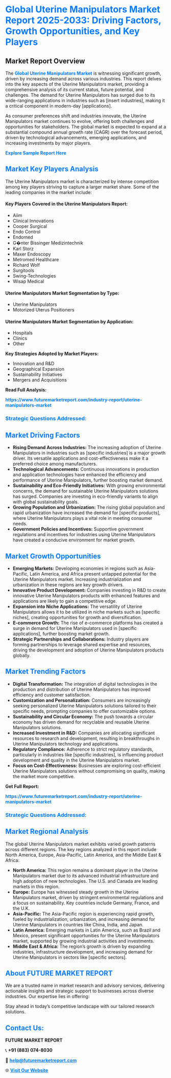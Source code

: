 <h1 style="color: #007BFF;">Global Uterine Manipulators Market Report 2025-2033: Driving Factors, Growth Opportunities, and Key Players</h1>

<section id="overview">
<h2>Market Report Overview</h2>
<p>The <a href="https://www.futuremarketreport.com/industry-report/uterine-manipulators-market" style="color: #007BFF; text-decoration: none;"><strong>Global Uterine Manipulators Market</strong></a> is witnessing significant growth, driven by increasing demand across various industries. This report delves into the key aspects of the Uterine Manipulators market, providing a comprehensive analysis of its current status, future potential, and challenges. The demand for Uterine Manipulators has surged due to its wide-ranging applications in industries such as [insert industries], making it a critical component in modern-day [applications].</p>
<p>As consumer preferences shift and industries innovate, the Uterine Manipulators market continues to evolve, offering both challenges and opportunities for stakeholders. The global market is expected to expand at a substantial compound annual growth rate (CAGR) over the forecast period, driven by technological advancements, emerging applications, and increasing investments by major players.</p>
</section>

<section id="overview">
<p><a href="https://www.futuremarketreport.com/request-sample/reportId=89229" style="color: #007BFF; text-decoration: none;"><strong>Explore Sample Report Here</strong></a></p>
</section>

<section id="key-players">
<h2 style="color: #007BFF;">Market Key Players Analysis</h2>
<p>The Uterine Manipulators market is characterized by intense competition among key players striving to capture a larger market share. Some of the leading companies in the market include:</p>
<h4>Key Players Covered in the Uterine Manipulators Report:</h4>
<ul><li>Aiim</li><li>Clinical Innovations</li><li>Cooper Surgical</li><li>Endo Control</li><li>Endomed</li><li>G�nter Bissinger Medizintechnik</li><li>Karl Storz</li><li>Maxer Endoscopy</li><li>Metromed Healthcare</li><li>Richard Wolf</li><li>Surgitools</li><li>Swing-Technologies</li><li>Wisap Medical</li></ul>
<h4>Uterine Manipulators Market Segmentation by Type:</h4>
<ul><li>Uterine Manipulators</li><li>Motorized Uterus Positioners</li></ul>

<h4>Uterine Manipulators Market Segmentation by Application:</h4>
<ul><li>Hospitals</li><li>Clinics</li><li>Other</li></ul>
<p><strong>Key Strategies Adopted by Market Players:</strong></p>
<ul>
<li>Innovation and R&D</li>
<li>Geographical Expansion</li>
<li>Sustainability Initiatives</li>
<li>Mergers and Acquisitions</li>
</ul>
</section>

<section>
<p><strong>Read Full Analysis: </strong></p><a href="https://www.futuremarketreport.com/industry-report/uterine-manipulators-market" style="color: #007BFF; text-decoration: none;"><strong>https://www.futuremarketreport.com/industry-report/uterine-manipulators-market</strong></a>
<h3 style="color: #007BFF;">Strategic Questions Addressed:</h3>
</section>

<section id="driving-factors">
<h2 style="color: #007BFF;">Market Driving Factors</h2>
<ul>
<li><strong>Rising Demand Across Industries:</strong> The increasing adoption of Uterine Manipulators in industries such as [specific industries] is a major growth driver. Its versatile applications and cost-effectiveness make it a preferred choice among manufacturers.</li>
<li><strong>Technological Advancements:</strong> Continuous innovations in production and application technologies have enhanced the efficiency and performance of Uterine Manipulators, further boosting market demand.</li>
<li><strong>Sustainability and Eco-Friendly Initiatives:</strong> With growing environmental concerns, the demand for sustainable Uterine Manipulators solutions has surged. Companies are investing in eco-friendly variants to align with global sustainability goals.</li>
<li><strong>Growing Population and Urbanization:</strong> The rising global population and rapid urbanization have increased the demand for [specific products], where Uterine Manipulators plays a vital role in meeting consumer needs.</li>
<li><strong>Government Policies and Incentives:</strong> Supportive government regulations and incentives for industries using Uterine Manipulators have created a conducive environment for market growth.</li>
</ul>
</section>

<section id="growth-opportunities">
<h2 style="color: #007BFF;">Market Growth Opportunities</h2>
<ul>
<li><strong>Emerging Markets:</strong> Developing economies in regions such as Asia-Pacific, Latin America, and Africa present untapped potential for the Uterine Manipulators market. Increasing industrialization and urbanization in these regions are key growth drivers.</li>
<li><strong>Innovative Product Development:</strong> Companies investing in R&D to create innovative Uterine Manipulators products with enhanced features and applications are likely to gain a competitive edge.</li>
<li><strong>Expansion into Niche Applications:</strong> The versatility of Uterine Manipulators allows it to be utilized in niche markets such as [specific niches], creating opportunities for growth and diversification.</li>
<li><strong>E-commerce Growth:</strong> The rise of e-commerce platforms has created a surge in demand for Uterine Manipulators used in [specific applications], further boosting market growth.</li>
<li><strong>Strategic Partnerships and Collaborations:</strong> Industry players are forming partnerships to leverage shared expertise and resources, driving the development and adoption of Uterine Manipulators products globally.</li>
</ul>
</section>

<section id="trending-factors">
<h2 style="color: #007BFF;">Market Trending Factors</h2>
<ul>
<li><strong>Digital Transformation:</strong> The integration of digital technologies in the production and distribution of Uterine Manipulators has improved efficiency and customer satisfaction.</li>
<li><strong>Customization and Personalization:</strong> Consumers are increasingly seeking personalized Uterine Manipulators solutions tailored to their specific needs, prompting companies to offer customizable options.</li>
<li><strong>Sustainability and Circular Economy:</strong> The push towards a circular economy has driven demand for recyclable and reusable Uterine Manipulators solutions.</li>
<li><strong>Increased Investment in R&D:</strong> Companies are allocating significant resources to research and development, resulting in breakthroughs in Uterine Manipulators technology and applications.</li>
<li><strong>Regulatory Compliance:</strong> Adherence to strict regulatory standards, particularly in industries like [specific industries], is influencing product development and quality in the Uterine Manipulators market.</li>
<li><strong>Focus on Cost-Effectiveness:</strong> Businesses are exploring cost-efficient Uterine Manipulators solutions without compromising on quality, making the market more competitive.</li>
</ul>
</section>

<section>
<p><strong>Get Full Report: </strong></p><a href="https://www.futuremarketreport.com/industry-report/uterine-manipulators-market" style="color: #007BFF; text-decoration: none;"><strong>https://www.futuremarketreport.com/industry-report/uterine-manipulators-market</strong></a>
<h3 style="color: #007BFF;">Strategic Questions Addressed:</h3>
</section>


<section id="regional-analysis">
<h2 style="color: #007BFF;">Market Regional Analysis</h2>
<p>The global Uterine Manipulators market exhibits varied growth patterns across different regions. The key regions analyzed in this report include North America, Europe, Asia-Pacific, Latin America, and the Middle East & Africa:</p>
<ul>
<li><strong>North America:</strong> This region remains a dominant player in the Uterine Manipulators market due to its advanced industrial infrastructure and high adoption of new technologies. The U.S. and Canada are leading markets in this region.</li>
<li><strong>Europe:</strong> Europe has witnessed steady growth in the Uterine Manipulators market, driven by stringent environmental regulations and a focus on sustainability. Key countries include Germany, France, and the U.K.</li>
<li><strong>Asia-Pacific:</strong> The Asia-Pacific region is experiencing rapid growth, fueled by industrialization, urbanization, and increasing demand for Uterine Manipulators in countries like China, India, and Japan.</li>
<li><strong>Latin America:</strong> Emerging markets in Latin America, such as Brazil and Mexico, present significant opportunities for the Uterine Manipulators market, supported by growing industrial activities and investments.</li>
<li><strong>Middle East & Africa:</strong> The region’s growth is driven by expanding industries, infrastructure development, and increasing demand for Uterine Manipulators in sectors like [specific sectors].</li>
</ul>
</section>

<footer>
<h2 style="color: #007BFF;">About FUTURE MARKET REPORT</h2>
<p>We are a trusted name in market research and advisory services, delivering actionable insights and strategic support to businesses across diverse industries. Our expertise lies in offering:</p>

<p>Stay ahead in today’s competitive landscape with our tailored research solutions.</p>

<h2 style="color: #007BFF;">Contact Us:</h2>
<p><strong>FUTURE MARKET REPORT</strong></p>
<p>📞 <strong>+91 (883) 074-8030</strong></p>
<p>📧 <strong><a href="mailto:help@futuremarketreport.com" style="color: #007BFF;">help@futuremarketreport.com</a></strong></p>
<p>🌐 <strong><a href="https://www.futuremarketreport.com/" style="color: #007BFF;">Visit Our Website</a></strong></p>
</footer>